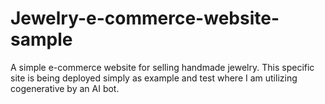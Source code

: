 # Jewelry-e-commerce-website-sample
A simple e-commerce website for selling handmade jewelry. This specific site is being deployed simply as example and test where I am utilizing cogenerative by an AI bot. 
